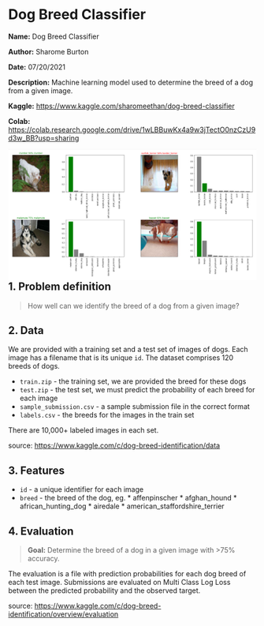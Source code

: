 # Dog Breed Classifier

**Name:** Dog Breed Classifier

**Author:** Sharome Burton

**Date:** 07/20/2021

**Description:** Machine learning model used to determine the breed of a dog from a given image.

**Kaggle:** https://www.kaggle.com/sharomeethan/dog-breed-classifier

**Colab:** https://colab.research.google.com/drive/1wLBBuwKx4a9w3jTectO0nzCzU9d3w_BB?usp=sharing

<img src="dog-breed-classifier.png"
     alt="dog-breed-classifier"
     style="float: left; margin-right: 10px;" />

## 1. Problem definition
> How well can we identify the breed of a dog from a given image?

## 2. Data
We are provided with a training set and a test set of images of dogs. Each image has a filename that is its unique `id`. The dataset comprises 120 breeds of dogs.
   
* `train.zip` - the training set, we are provided the breed for these dogs
* `test.zip` - the test set, we must predict the probability of each breed for each image
* `sample_submission.csv` - a sample submission file in the correct format
* `labels.csv` - the breeds for the images in the train set

There are 10,000+ labeled images in each set.
    
source: https://www.kaggle.com/c/dog-breed-identification/data

## 3. Features

   * `id` - a unique identifier for each image
   * `breed` - the breed of the dog, eg. 
    * affenpinscher
    * afghan_hound
    * african_hunting_dog
    * airedale
    * american_staffordshire_terrier 
   
## 4. Evaluation 

> **Goal:** Determine the breed of a dog in a given image with >75% accuracy.

The evaluation is a file with prediction probabilities for each dog breed of each test image. Submissions are evaluated on Multi Class Log Loss between the predicted probability and the observed target.

source: https://www.kaggle.com/c/dog-breed-identification/overview/evaluation


